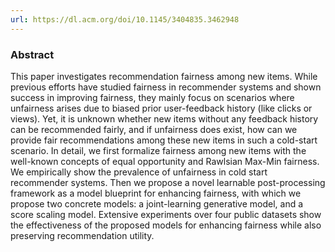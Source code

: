 ```yaml
---
url: https://dl.acm.org/doi/10.1145/3404835.3462948
---
```

### Abstract

This paper investigates recommendation fairness among new items. While previous efforts have studied fairness in recommender systems and shown success in improving fairness, they mainly focus on scenarios where unfairness arises due to biased prior user-feedback history (like clicks or views). Yet, it is unknown whether new items without any feedback history can be recommended fairly, and if unfairness does exist, how can we provide fair recommendations among these new items in such a cold-start scenario. In detail, we first formalize fairness among new items with the well-known concepts of equal opportunity and Rawlsian Max-Min fairness. We empirically show the prevalence of unfairness in cold start recommender systems. Then we propose a novel learnable post-processing framework as a model blueprint for enhancing fairness, with which we propose two concrete models: a joint-learning generative model, and a score scaling model. Extensive experiments over four public datasets show the effectiveness of the proposed models for enhancing fairness while also preserving recommendation utility.